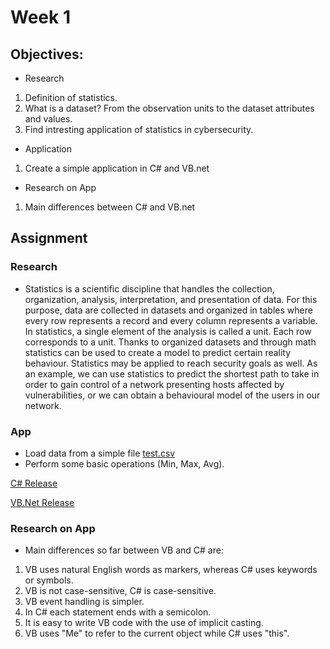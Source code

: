 # Week 1


## Objectives:

* Research
1. Definition of statistics.
2. What is a dataset? From the observation units to the dataset attributes and values.
3. Find intresting application of statistics in cybersecurity.

* Application
1. Create a simple application in C# and VB.net


* Research on App
1. Main differences between C# and VB.net

## Assignment
### Research
* Statistics is a scientific discipline that handles the collection, organization, analysis, interpretation, and presentation of data.
For this purpose, data are collected in datasets and organized in tables where every row represents a record and every column represents a variable. In statistics, a single element of the analysis is called a unit. Each row corresponds to a unit.
Thanks to organized datasets and through math statistics can be used to create a model to predict certain reality behaviour.
Statistics may be applied to reach security goals as well. As an example, we can use statistics to predict the shortest path to take in order to gain control of a network presenting hosts affected by vulnerabilities, or we can obtain a behavioural model of the users in our network.


### App
* Load data from a simple file [test.csv](https://github.com/Ktot0/Statistics/blob/main/week1/test.csv)
* Perform some basic operations (Min, Max, Avg).

[C# Release](https://github.com/Ktot0/Statistics/tree/main/week1/Exercise_1)

[VB.Net Release](https://github.com/Ktot0/Statistics/tree/main/week1/Exercise_1_vb)

### Research on App
* Main differences so far between VB and C# are:

1. VB uses natural English words as markers, whereas C# uses keywords or symbols.
2. VB is not case-sensitive, C# is case-sensitive.
3. VB event handling is simpler.
4. In C# each statement ends with a semicolon.
5. It is easy to write VB code with the use of implicit casting.
6. VB uses "Me" to refer to the current object while C# uses "this".
